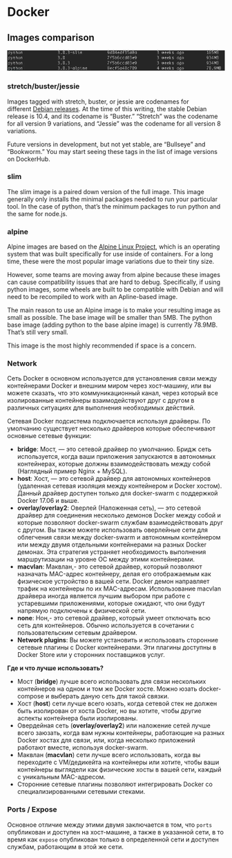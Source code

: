 # Docker

## Images comparison

![docker-images-comp](static/docker-images-comp.png)

### **stretch/buster/jessie**

Images tagged with stretch, buster, or jessie are codenames for different [Debian releases](https://wiki.debian.org/DebianReleases). At the time of this writing, the stable Debian release is 10.4, and its codename is “Buster.” “Stretch” was the codename for all version 9 variations, and “Jessie” was the codename for all version 8 variations.

Future versions in development, but not yet stable, are “Bullseye” and “Bookworm.” You may start seeing these tags in the list of image versions on DockerHub.

### slim

The slim image is a paired down version of the full image. This image generally only installs the minimal packages needed to run your particular tool. In the case of python, that’s the minimum packages to run python and the same for node.js.

### alpine

Alpine images are based on the [Alpine Linux Project](https://alpinelinux.org/), which is an operating system that was built specifically for use inside of containers. For a long time, these were the most popular image variations due to their tiny size.

However, some teams are moving away from alpine because these images can cause compatibility issues that are hard to debug. Specifically, if using python images, some wheels are built to be compatible with Debian and will need to be recompiled to work with an Apline-based image.

The main reason to use an Alpine image is to make your resulting image as small as possible. The base image will be smaller than 5MB. The python base image (adding python to the base alpine image) is currently 78.9MB. That’s still very small.

This image is the most highly recommended if space is a concern.

### Network

Сеть Docker в основном используется для установления связи между контейнерами Docker и внешним миром через хост-машину, или вы можете сказать, что это коммуникационный канал, через который все изолированные контейнеры взаимодействуют друг с другом в различных ситуациях для выполнения необходимых действий.

Сетевая Docker подсистема подключается используя драйверы. По умолчанию существует несколько драйверов которые обеспечивают основные сетевые функции:

- **bridge**: Мост, — это сетевой драйвер по умолчанию. Бридж сеть используется, когда ваши приложения запускаются в автономных контейнерах, которые должны взаимодействовать между собой (Наглядный пример Nginx + MySQL).
- **host**: Хост, — это сетевой драйвер для автономных контейнеров (удаленная сетевая изоляция между контейнером и Docker хостом). Данный драйвер доступен только для docker-swarm с поддержкой Docker 17.06 и выше.
- **overlay/overlay2**: Оверлей (Наложенная сеть), — это сетевой драйвер для соединения несколько демонов Docker между собой и которые позволяют docker-swarm службам взаимодействовать друг с другом. Вы также можете использовать оверлейные сети для облегчения связи между docker-swarm и автономным контейнером или между двумя отдельными контейнерами на разных Docker демонах. Эта стратегия устраняет необходимость выполнения маршрутизации на уровне ОС между этими контейнерами.
- **macvlan**: Маквлан,- это сетевой драйвер, который позволяют назначать MAC-адрес контейнеру, делая его отображаемым как физическое устройство в вашей сети. Docker демон направляет трафик на контейнеры по их MAC-адресам. Использование macvlan драйвера иногда является лучшим выбором при работе с устаревшими приложениями, которые ожидают, что они будут напрямую подключены к физической сети.
- **none**: Нон,- это сетевой драйвер, который умеет отключать всю сеть для контейнеров. Обычно используется в сочетании с пользовательским сетевым драйвером.
- **Network plugins**: Вы можете установить и использовать сторонние сетевые плагины с Docker контейнерами. Эти плагины доступны в Docker Store или у сторонних поставщиков услуг.

**Где и что лучше использовать?**

- Мост (**bridge**) лучше всего использовать для связи нескольких контейнеров на одном и том же Docker хосте. Можно юзать docker-compose и выберать даную сеть для такой связки.
- Хост (**host**) сети лучше всего юзать, когда сетевой стек не должен быть изолирован от хоста Docker, но вы хотите, чтобы другие аспекты контейнера были изолированы.
- Овердейная сеть (**overlay/overlay2**) или наложение сетей лучше всего заюзать, когда вам нужны контейнеры, работающие на разных Docker хостах для связи, или, когда несколько приложений работают вместе, используя docker-swarm.
- Маквлан (**macvlan**) сети лучше всего использовать, когда вы переходите с VM/дедикейта на контейнеры или хотите, чтобы ваши контейнеры выглядели как физические хосты в вашей сети, каждый с уникальным MAC-адресом.
- Сторонние сетевые плагины позволяют интегрировать Docker со специализированными сетевыми стеками.

### Ports / Expose

Основное отличие между этими двумя  заключается в том, что `ports` опубликован и доступен на хост-машине, а также в указанной сети, в то время как `expose` опубликован только в определенной сети и доступен службам, работающим в этой же сети.